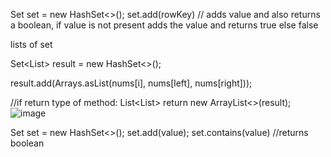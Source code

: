 Set<String> set = new HashSet<>();
set.add(rowKey) // adds value and also returns a boolean, if value is not present adds the value and returns true else false

lists of set

Set<List<Integer>> result = new HashSet<>();


result.add(Arrays.asList(nums[i], nums[left], nums[right]));


//if return type of method: List<List<Integer>>
return new ArrayList<>(result);![image](https://github.com/user-attachments/assets/e5bff692-fec4-4077-a18d-538495238c54)


Set<Integer> set = new HashSet<>();
set.add(value);
set.contains(value) //returns boolean
